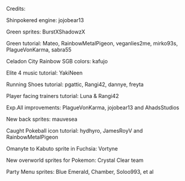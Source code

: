 Credits:

Shinpokered engine: jojobear13

Green sprites: BurstXShadowzX

Green tutorial: Mateo, RainbowMetalPigeon, veganlies2me, mirko93s, PlagueVonKarma,
sabra55

Celadon City Rainbow SGB colors: kafujo

Elite 4 music tutorial: YakiNeen

Running Shoes tutorial: pgattic, Rangi42, dannye, freyta

Player facing trainers tutorial: Luna & Rangi42

Exp.All improvements: PlagueVonKarma, jojobear13 and AhadsStudios

New back sprites: mauvesea

Caught Pokeball icon tutorial: hydhyro, JamesRoyV and RainbowMetalPigeon

Omanyte to Kabuto sprite in Fuchsia: Vortyne

New overworld sprites for Pokemon: Crystal Clear team

Party Menu sprites: Blue Emerald, Chamber, Soloo993, et al

